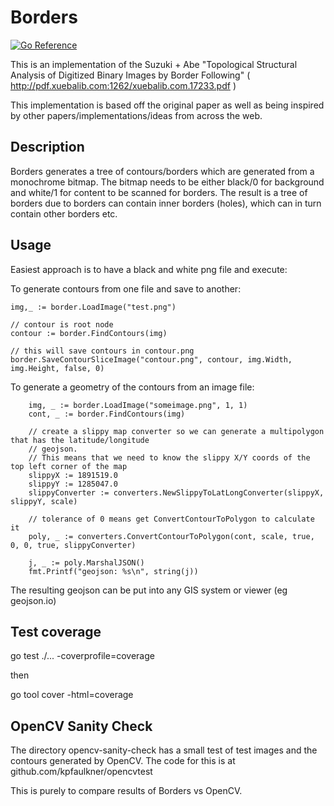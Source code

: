 # Borders

[![Go Reference](https://pkg.go.dev/badge/github.com/kpfaulkner/borders.svg)](https://pkg.go.dev/github.com/kpfaulkner/borders)

This is an implementation of the Suzuki + Abe "Topological Structural Analysis of Digitized Binary Images by Border Following"
( http://pdf.xuebalib.com:1262/xuebalib.com.17233.pdf )

This implementation is based off the original paper as well as being inspired by other papers/implementations/ideas from across the web.

## Description

Borders generates a tree of contours/borders which are generated from a monochrome bitmap. The bitmap needs to be either black/0 for background and white/1 for content to be scanned for borders.
The result is a tree of borders due to borders can contain inner borders (holes), which can in turn contain other borders etc.


## Usage

Easiest approach is to have a black and white png file and execute:

To generate contours from one file and save to another:
```
img,_ := border.LoadImage("test.png")

// contour is root node
contour := border.FindContours(img)   

// this will save contours in contour.png
border.SaveContourSliceImage("contour.png", contour, img.Width, img.Height, false, 0) 
```

To generate a geometry of the contours from an image file:
```
	img, _ := border.LoadImage("someimage.png", 1, 1)
	cont, _ := border.FindContours(img)
	
	// create a slippy map converter so we can generate a multipolygon that has the latitude/longitude
	// geojson.
	// This means that we need to know the slippy X/Y coords of the top left corner of the map
	slippyX := 1891519.0
	slippyY := 1285047.0
	slippyConverter := converters.NewSlippyToLatLongConverter(slippyX, slippyY, scale)

	// tolerance of 0 means get ConvertContourToPolygon to calculate it
	poly, _ := converters.ConvertContourToPolygon(cont, scale, true, 0, 0, true, slippyConverter)
	
	j, _ := poly.MarshalJSON()
	fmt.Printf("geojson: %s\n", string(j))
```

The resulting geojson can be put into any GIS system or viewer (eg geojson.io)


## Test coverage

go test ./... -coverprofile=coverage

then

go tool cover -html=coverage


## OpenCV Sanity Check

The directory opencv-sanity-check has a small test of test images and the contours generated by OpenCV. The code for
this is at github.com/kpfaulkner/opencvtest

This is purely to compare results of Borders vs OpenCV.





